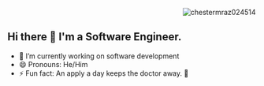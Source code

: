 <p align="right"> <img src="https://komarev.com/ghpvc/?username=chestermraz024514&label=Profile%20views&color=0e75b6&style=flat" alt="chestermraz024514" /> </p>

## Hi there 👋 I'm a Software Engineer.

- 🔭 I’m currently working on software development
- 😄 Pronouns: He/Him
- ⚡ Fun fact: An apply a day keeps the doctor away. :green_apple:
